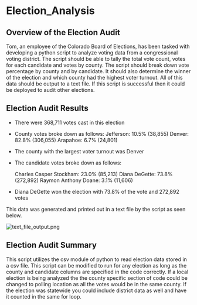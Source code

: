 # Election_Analysis

## Overview of the Election Audit

Tom, an employee of the Colorado Board of Elections, has been tasked with developing a python script to analyze voting data from a congressional voting district. The script should be able to tally the total vote count, votes for each candidate and votes by county. The script should break down vote percentage by county and by candidate. It should also determine the winner of the election and which county had the highest voter turnout. All of this data should be output to a text file. If this script is successful then it could be deployed to audit other elections.

## Election Audit Results

* There were 368,711 votes cast in this election

* County votes broke down as follows:
    Jefferson: 10.5% (38,855)
    Denver: 82.8% (306,055)
    Arapahoe: 6.7% (24,801)

* The county with the largest voter turnout was Denver

* The candidate votes broke down as follows:

    Charles Casper Stockham: 23.0% (85,213)
    Diana DeGette: 73.8% (272,892)
    Raymon Anthony Doane: 3.1% (11,606)

* Diana DeGette won the election with 73.8% of the vote and 272,892 votes


This data was generated and printed out in a text file by the script as seen below.

![text_file_output.png](https://github.com/mcwatts88/Election-Analysis/blob/main/Resources/text_file_output.png)

## Election Audit Summary

This script utilizes the csv module of python to read election data stored in a csv file. This script can be modified to run for any election as long as the county and candidate columns are specified in the code correctly. If a local election is being analyzed the the county specific section of code could be changed to polling location as all the votes would be in the same county. If the election was statewide you could include district data as well and have it counted in the same for loop.